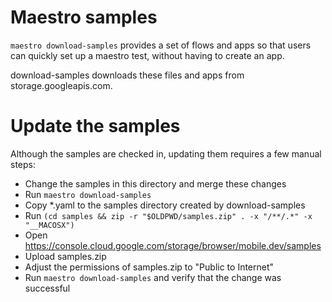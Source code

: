 # Maestro samples

`maestro download-samples` provides a set of flows and apps so that users can quickly set up a maestro test, without having to create an app.

download-samples downloads these files and apps from storage.googleapis.com.

# Update the samples

Although the samples are checked in, updating them requires a few manual steps:

* Change the samples in this directory and merge these changes
* Run `maestro download-samples`
* Copy *.yaml to the samples directory created by download-samples
* Run `(cd samples && zip -r "$OLDPWD/samples.zip" . -x "/**/.*" -x "__MACOSX")`
* Open https://console.cloud.google.com/storage/browser/mobile.dev/samples
* Upload samples.zip
* Adjust the permissions of samples.zip to "Public to Internet"
* Run `maestro download-samples` and verify that the change was successful
